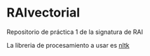 # RAIvectorial
Repositorio de práctica 1 de la signatura de RAI

La libreria de procesamiento a usar es [nltk](http://www.nltk.org/)